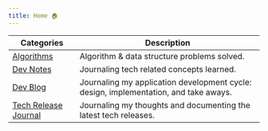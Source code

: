 ```yaml
---
title: Home 🏠
---
```


| Categories                                                       | Description                                                                          |
| ---------------------------------------------------------------- | ------------------------------------------------------------------------------------ |
| [Algorithms](https://ramzijabali.github.io/articles/Algorithms/) | Algorithm & data structure problems solved.                                          |
| [Dev Notes](https://ramzijabali.github.io/articles/Dev-Notes/)   | Journaling tech related concepts learned.                                            |
| [Dev Blog](https://ramzijabali.github.io/articles/Dev-Blog/)     | Journaling my application development cycle: design, implementation, and take aways. |
| [Tech Release Journal]()                                         | Journaling my thoughts and documenting the latest tech releases.                     |
